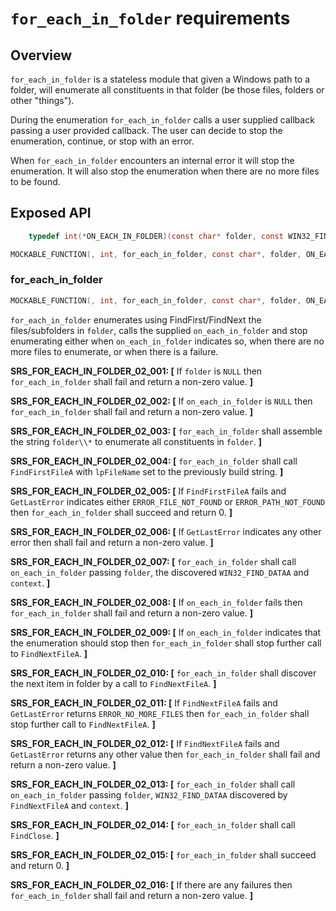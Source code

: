 `for_each_in_folder` requirements
================

## Overview

`for_each_in_folder` is a stateless module that given a Windows path to a folder, will enumerate all constituents in that folder (be those files, folders or other "things").

During the enumeration `for_each_in_folder` calls a user supplied callback passing a user provided callback. The user can decide to stop the enumeration, continue, or stop with an error.

When `for_each_in_folder` encounters an internal error it will stop the enumeration. It will also stop the enumeration when there are no more files to be found.


## Exposed API

```c
    typedef int(*ON_EACH_IN_FOLDER)(const char* folder, const WIN32_FIND_DATAA* findData, void* context, bool* enumerationShouldContinue);

MOCKABLE_FUNCTION(, int, for_each_in_folder, const char*, folder, ON_EACH_IN_FOLDER, on_each_in_folder, void*, context);
```

### for_each_in_folder

```c
MOCKABLE_FUNCTION(, int, for_each_in_folder, const char*, folder, ON_EACH_IN_FOLDER, on_each_in_folder, void*, context);
```

`for_each_in_folder` enumerates using FindFirst/FindNext the files/subfolders in `folder`, calls the supplied `on_each_in_folder` and stop enumerating either when `on_each_in_folder` indicates so, when there are no more files to enumerate, or when there is a failure.

**SRS_FOR_EACH_IN_FOLDER_02_001: [** If `folder` is `NULL` then `for_each_in_folder` shall fail and return a non-zero value. **]**

**SRS_FOR_EACH_IN_FOLDER_02_002: [** If `on_each_in_folder` is `NULL` then `for_each_in_folder` shall fail and return a non-zero value. **]**

**SRS_FOR_EACH_IN_FOLDER_02_003: [** `for_each_in_folder` shall assemble the string `folder\\*` to enumerate all constituents in `folder`. **]**

**SRS_FOR_EACH_IN_FOLDER_02_004: [** `for_each_in_folder` shall call `FindFirstFileA` with `lpFileName` set to the previously build string. **]**

**SRS_FOR_EACH_IN_FOLDER_02_005: [** If `FindFirstFileA` fails and `GetLastError` indicates either `ERROR_FILE_NOT_FOUND` or `ERROR_PATH_NOT_FOUND` then `for_each_in_folder` shall succeed and return 0. **]**

**SRS_FOR_EACH_IN_FOLDER_02_006: [** If `GetLastError` indicates any other error then shall fail and return a non-zero value. **]**

**SRS_FOR_EACH_IN_FOLDER_02_007: [** `for_each_in_folder` shall call `on_each_in_folder` passing `folder`, the discovered `WIN32_FIND_DATAA` and `context`. **]**

**SRS_FOR_EACH_IN_FOLDER_02_008: [** If `on_each_in_folder` fails then `for_each_in_folder` shall fail and return a non-zero value. **]**

**SRS_FOR_EACH_IN_FOLDER_02_009: [** If `on_each_in_folder` indicates that the enumeration should stop then `for_each_in_folder` shall stop further call to `FindNextFileA`. **]**

**SRS_FOR_EACH_IN_FOLDER_02_010: [** `for_each_in_folder` shall discover the next item in folder by a call to `FindNextFileA`.  **]**

**SRS_FOR_EACH_IN_FOLDER_02_011: [** If `FindNextFileA` fails and `GetLastError` returns `ERROR_NO_MORE_FILES` then `for_each_in_folder` shall stop further call to `FindNextFileA`. **]**

**SRS_FOR_EACH_IN_FOLDER_02_012: [** If `FindNextFileA` fails and `GetLastError` returns any other value then `for_each_in_folder` shall fail and return a non-zero value. **]**

**SRS_FOR_EACH_IN_FOLDER_02_013: [** `for_each_in_folder` shall call `on_each_in_folder` passing `folder`, `WIN32_FIND_DATAA` discovered by `FindNextFileA` and `context`. **]**

**SRS_FOR_EACH_IN_FOLDER_02_014: [** `for_each_in_folder` shall call `FindClose`. **]**

**SRS_FOR_EACH_IN_FOLDER_02_015: [** `for_each_in_folder` shall succeed and return 0. **]**

**SRS_FOR_EACH_IN_FOLDER_02_016: [** If there are any failures then `for_each_in_folder` shall fail and return a non-zero value. **]**


